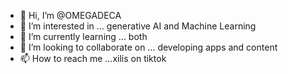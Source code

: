- 👋 Hi, I’m @OMEGADECA
- 👀 I’m interested in ... generative AI and Machine Learning
- 🌱 I’m currently learning ... both
- 💞️ I’m looking to collaborate on ... developing apps and content
- 📫 How to reach me ...xilis on tiktok

<!---
OMEGADECA/OMEGADECA is a ✨ special ✨ repository because its `README.md` (this file) appears on your GitHub profile.
You can click the Preview link to take a look at your changes.
--->
